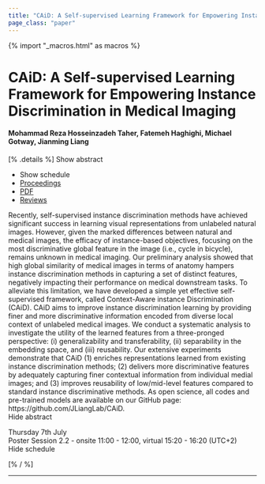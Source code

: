 ```yaml
---
title: "CAiD: A Self-supervised Learning Framework for Empowering Instance Discrimination in Medical Imaging"
page_class: "paper"
---
```


{% import "_macros.html" as macros %}

# CAiD: A Self-supervised Learning Framework for Empowering Instance Discrimination in Medical Imaging

#### Mohammad Reza Hosseinzadeh Taher, Fatemeh Haghighi, Michael Gotway, Jianming Liang

[% .details %]
<a class="toggle_visibility" data-selector=".abstract" data-level="3">Show abstract</a>
- <a class="toggle_visibility" data-selector=".schedule" data-level="3">Show schedule</a>
- <a href="">Proceedings</a>
- <a href="https://openreview.net/pdf?id=PNAdmb_Ujf">PDF</a>
- <a href="https://openreview.net/forum?id=PNAdmb_Ujf">Reviews</a>

<p>
    <span class="abstract">
        Recently, self-supervised instance discrimination methods have achieved significant success in learning visual representations from unlabeled natural images. However, given the marked differences between natural and medical images, the efficacy of instance-based objectives, focusing on the most discriminative global feature in the image (i.e., cycle in bicycle), remains unknown in medical imaging. Our preliminary analysis showed that high global similarity of medical images in terms of anatomy hampers instance discrimination methods in capturing a set of distinct features, negatively impacting their performance on medical downstream tasks. To alleviate this limitation, we have developed a simple yet effective self-supervised framework, called Context-Aware instance Discrimination (CAiD). CAiD aims to improve instance discrimination learning by providing finer and more discriminative information encoded from diverse local context of unlabeled medical images. We conduct a systematic analysis to investigate the utility of the learned features from a three-pronged perspective: (i) generalizability and transferability, (ii) separability in the embedding space, and (iii) reusability. Our extensive experiments demonstrate that CAiD (1) enriches representations learned from existing instance discrimination methods; (2) delivers more discriminative features by adequately capturing finer contextual information from individual medial images; and (3) improves reusability of low/mid-level features compared to standard instance discriminative methods. As open science, all codes and pre-trained models are available on our GitHub page: https://github.com/JLiangLab/CAiD.
        <br>
        <span class="actions"><a class="toggle_visibility" data-level="2">Hide abstract</a></span>
    </span>
</p>

<p>
    <span class="schedule">
        Thursday 7th July<br>Poster Session 2.2 - onsite 11:00 - 12:00, virtual 15:20 - 16:20 (UTC+2)
        <br>
        <span class="actions"><a class="toggle_visibility" data-level="2">Hide schedule</a></span>
    </span>
</p>

[% / %]


---
<!-- { macros.presentation('', '', 720, 450) } -->
